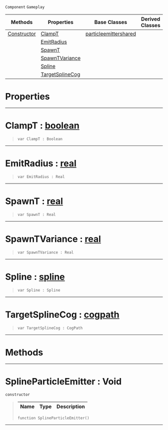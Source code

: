  `Component` `Gameplay`



|Methods|Properties|Base Classes|Derived Classes|
|---|---|---|---|
|[ Constructor](https://github.com/PlasmaEngine/PlasmaDocs/tree/master/docs/C%2B%2B/code_reference/class_reference/splineparticleemitter.markdown#splineparticleemitter-vo)|[ ClampT](https://github.com/PlasmaEngine/PlasmaDocs/tree/master/docs/C%2B%2B/code_reference/class_reference/splineparticleemitter.markdown#clampt-plasma-engine-docum)|[particleemittershared](https://github.com/PlasmaEngine/PlasmaDocs/tree/master/docs/C%2B%2B/code_reference/class_reference/particleemittershared.markdown)| |
| |[ EmitRadius](https://github.com/PlasmaEngine/PlasmaDocs/tree/master/docs/C%2B%2B/code_reference/class_reference/splineparticleemitter.markdown#emitradius-plasma-engine-d)| | |
| |[ SpawnT](https://github.com/PlasmaEngine/PlasmaDocs/tree/master/docs/C%2B%2B/code_reference/class_reference/splineparticleemitter.markdown#spawnt-plasma-engine-docum)| | |
| |[ SpawnTVariance](https://github.com/PlasmaEngine/PlasmaDocs/tree/master/docs/C%2B%2B/code_reference/class_reference/splineparticleemitter.markdown#spawntvariance-plasma-engi)| | |
| |[ Spline](https://github.com/PlasmaEngine/PlasmaDocs/tree/master/docs/C%2B%2B/code_reference/class_reference/splineparticleemitter.markdown#spline-plasma-engine-docum)| | |
| |[ TargetSplineCog](https://github.com/PlasmaEngine/PlasmaDocs/tree/master/docs/C%2B%2B/code_reference/class_reference/splineparticleemitter.markdown#targetsplinecog-plasma-eng)| | |


 #  Properties


---  
 #  ClampT : [boolean](https://github.com/PlasmaEngine/PlasmaDocs/tree/master/docs/C%2B%2B/code_reference/lightning_base_types/boolean.markdown)

> 
> ``` lang=cpp, name=Lightning
> var ClampT : Boolean


---  
 #  EmitRadius : [real](https://github.com/PlasmaEngine/PlasmaDocs/tree/master/docs/C%2B%2B/code_reference/lightning_base_types/real.markdown)

> 
> ``` lang=cpp, name=Lightning
> var EmitRadius : Real


---  
 #  SpawnT : [real](https://github.com/PlasmaEngine/PlasmaDocs/tree/master/docs/C%2B%2B/code_reference/lightning_base_types/real.markdown)

> 
> ``` lang=cpp, name=Lightning
> var SpawnT : Real


---  
 #  SpawnTVariance : [real](https://github.com/PlasmaEngine/PlasmaDocs/tree/master/docs/C%2B%2B/code_reference/lightning_base_types/real.markdown)

> 
> ``` lang=cpp, name=Lightning
> var SpawnTVariance : Real


---  
 #  Spline : [spline](https://github.com/PlasmaEngine/PlasmaDocs/tree/master/docs/C%2B%2B/code_reference/class_reference/spline.markdown)

> 
> ``` lang=cpp, name=Lightning
> var Spline : Spline


---  
 #  TargetSplineCog : [cogpath](https://github.com/PlasmaEngine/PlasmaDocs/tree/master/docs/C%2B%2B/code_reference/class_reference/cogpath.markdown)

> 
> ``` lang=cpp, name=Lightning
> var TargetSplineCog : CogPath


---  
 #  Methods


---  
 #  SplineParticleEmitter : Void

 `constructor`

> 
> |Name|Type|Description|
> |---|---|---|
> ``` lang=cpp, name=Lightning
> function SplineParticleEmitter()
> ``` 


---  
 

 